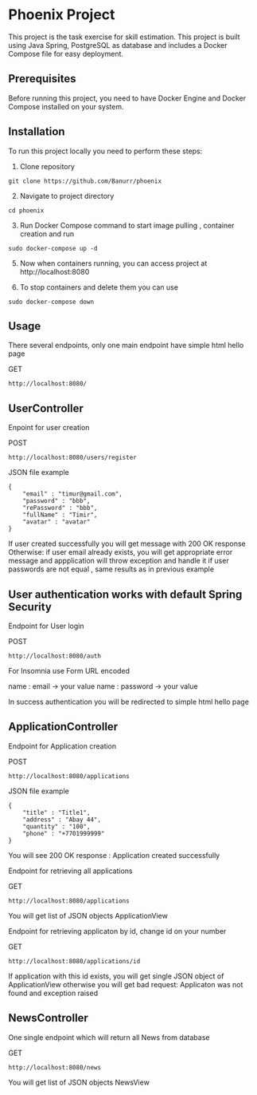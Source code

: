 # Phoenix Project

This project is the task exercise for skill estimation. This project is built using Java Spring, PostgreSQL as database and includes a Docker Compose file for easy deployment.

## Prerequisites

Before running this project, you need to have Docker Engine and Docker Compose installed on your system.

## Installation

To run this project locally you need to perform these steps:

1) Clone repository

```
git clone https://github.com/Banurr/phoenix
```

2) Navigate to project directory

```
cd phoenix
```

3) Run Docker Compose command to start image pulling , container creation and run

```
sudo docker-compose up -d
```
5) Now when containers running, you can access project at http://localhost:8080

6) To stop containers and delete them you can use

```
sudo docker-compose down
```

## Usage

There several endpoints, only one main endpoint have simple html hello page

GET
```
http://localhost:8080/
```

## UserController

Enpoint for user creation

POST
```
http://localhost:8080/users/register
```

JSON file example

```
{
	"email" : "timur@gmail.com",
	"password" : "bbb",
	"rePassword" : "bbb",
	"fullName" : "Timir",
	"avatar" : "avatar"
} 
```

If user created successfully you will get message with 200 OK response
Otherwise:
if user email already exists, you will get appropriate error message and appplication will throw exception and handle it
if user passwords are not equal , same results as in previous example

## User authentication works with default Spring Security

Endpoint for User login

POST
```
http://localhost:8080/auth
```

For Insomnia use Form URL encoded

name : email  -> your value
name : password  -> your value

In success authentication you will be redirected to simple html hello page

## ApplicationController

Endpoint for Application creation

POST
```
http://localhost:8080/applications
```

JSON file example

```
{
	"title" : "Title1",
	"address" : "Abay 44",
	"quantity" : "100",
	"phone" : "+7701999999"
} 
```

You will see 200 OK response : Application created successfully

Endpoint for retrieving all applications

GET
```
http://localhost:8080/applications
```

You will get list of JSON objects ApplicationView

Endpoint for retrieving applicaton by id, change id on your number

GET
```
http://localhost:8080/applications/id
```

If application with this id exists, you will get single JSON object of ApplicationView
otherwise you will get bad request: Applicaton was not found and exception raised

## NewsController

One single endpoint which will return all News from database

GET
```
http://localhost:8080/news
```
You will get list of JSON objects NewsView
